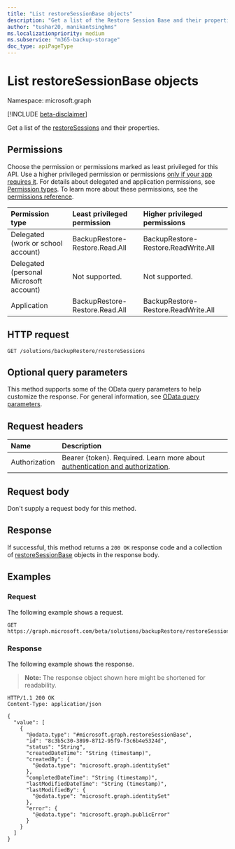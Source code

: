 ```yaml
---
title: "List restoreSessionBase objects"
description: "Get a list of the Restore Session Base and their properties."
author: "tushar20, manikantsinghms"
ms.localizationpriority: medium
ms.subservice: "m365-backup-storage"
doc_type: apiPageType
---
```


# List restoreSessionBase objects

Namespace: microsoft.graph

[!INCLUDE [beta-disclaimer](../../includes/beta-disclaimer.md)]

Get a list of the [restoreSessions](../resources/restoresessionbase.md) and their properties.

## Permissions

Choose the permission or permissions marked as least privileged for this API. Use a higher privileged permission or permissions [only if your app requires it](/graph/permissions-overview#best-practices-for-using-microsoft-graph-permissions). For details about delegated and application permissions, see [Permission types](/graph/permissions-overview#permission-types). To learn more about these permissions, see the [permissions reference](/graph/permissions-reference).

<!-- {
  "blockType": "permissions",
  "name": "restoresession-list-permissions"
}
-->
<!-- [!INCLUDE [permissions-table](../includes/permissions/restoresession-list-permissions.md)] -->

|Permission type|Least privileged permission|Higher privileged permissions|
|:---|:---|:---|
|Delegated (work or school account)|BackupRestore-Restore.Read.All|BackupRestore-Restore.ReadWrite.All|
|Delegated (personal Microsoft account)|Not supported.|Not supported.|
|Application|BackupRestore-Restore.Read.All|BackupRestore-Restore.ReadWrite.All|

## HTTP request

<!-- {
  "blockType": "ignored"
}
-->
``` http
GET /solutions/backupRestore/restoreSessions
```

## Optional query parameters

This method supports some of the OData query parameters to help customize the response. For general information, see [OData query parameters](/graph/query-parameters).

## Request headers

|Name|Description|
|:---|:---|
|Authorization|Bearer {token}. Required. Learn more about [authentication and authorization](/graph/auth/auth-concepts).|

## Request body

Don't supply a request body for this method.

## Response

If successful, this method returns a `200 OK` response code and a collection of [restoreSessionBase](../resources/restoresessionbase.md) objects in the response body.

## Examples

### Request

The following example shows a request.
<!-- {
  "blockType": "request",
  "name": "restoresession_list"
}
-->
``` http
GET https://graph.microsoft.com/beta/solutions/backupRestore/restoreSessions
```


### Response

The following example shows the response.
>**Note:** The response object shown here might be shortened for readability.
<!-- {
  "blockType": "response",
  "truncated": true,
  "@odata.type": "Collection(microsoft.graph.restoreSessionBase)"
}
-->
``` http
HTTP/1.1 200 OK
Content-Type: application/json

{
  "value": [
    {
      "@odata.type": "#microsoft.graph.restoreSessionBase",
      "id": "8c3b5c30-3899-8712-95f9-f3c6b4e5324d",
      "status": "String",
      "createdDateTime": "String (timestamp)",
      "createdBy": {
        "@odata.type": "microsoft.graph.identitySet"
      },
      "completedDateTime": "String (timestamp)",
      "lastModifiedDateTime": "String (timestamp)",
      "lastModifiedBy": {
        "@odata.type": "microsoft.graph.identitySet"
      },
      "error": {
        "@odata.type": "microsoft.graph.publicError"
      }
    }
  ]
}
```

